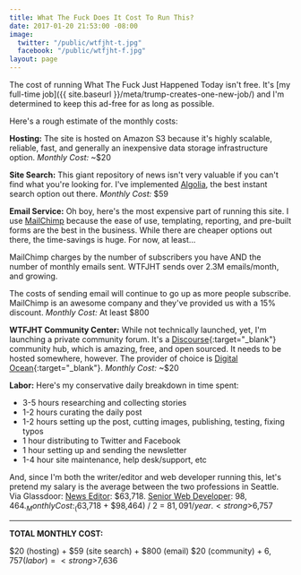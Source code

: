 ```yaml
---
title: What The Fuck Does It Cost To Run This?
date: 2017-01-20 21:53:00 -08:00
image:
  twitter: "/public/wtfjht-t.jpg"
  facebook: "/public/wtfjht-f.jpg"
layout: page
---
```


<p class="lead">The cost of running What The Fuck Just Happened Today isn't free. It's [my full-time job]({{ site.baseurl }}/meta/trump-creates-one-new-job/) and I'm determined to keep this ad-free for as long as possible. 

Here's a rough estimate of the monthly costs:</p>

**Hosting:**
The site is hosted on Amazon S3 because it's highly scalable, reliable, fast, and generally an inexpensive data storage infrastructure option. _Monthly Cost:_ ~$20

**Site Search:**
This giant repository of news isn't very valuable if you can't find what you're looking for. I've implemented <a href="https://www.algolia.com/" target="_blank">Algolia</a>, the best instant search option out there. _Monthly Cost:_ $59

**Email Service:**
Oh boy, here's the most expensive part of running this site. I use <a href="https://mailchimp.com/" target="_blank">MailChimp</a> because the ease of use, templating, reporting, and pre-built forms are the best in the business. While there are cheaper options out there, the time-savings is huge. For now, at least...

MailChimp charges by the number of subscribers you have AND the number of monthly emails sent. WTFJHT sends over 2.3M emails/month, and growing.

The costs of sending email will continue to go up as more people subscribe. MailChimp is an awesome company and they've provided us with a 15% discount. _Monthly Cost:_ At least $800

**WTFJHT Community Center:**
While not technically launched, yet, I'm launching a private community forum. It's a [Discourse](http://www.discourse.org/){:target="_blank"} community hub, which is amazing, free, and open sourced. It needs to be hosted somewhere, however. The provider of choice is [Digital Ocean](https://www.digitalocean.com){:target="_blank"}. _Monthly Cost:_ ~$20

**Labor:**
Here's my conservative daily breakdown in time spent:

* 3-5 hours researching and collecting stories
* 1-2 hours curating the daily post
* 1-2 hours setting up the post, cutting images, publishing, testing, fixing typos
* 1 hour distributing to Twitter and Facebook
* 1 hour setting up and sending the newsletter
* 1-4 hour site maintenance, help desk/support, etc

And, since I'm both the writer/editor and web developer running this, let's pretend my salary is the average between the two professions in Seattle. Via Glassdoor: [News Editor](https://www.glassdoor.com/Salaries/seattle-news-editor-salary-SRCH_IL.0,7_IM781_KO8,19.htm): $63,718. [Senior Web Developer](https://www.glassdoor.com/Salaries/seattle-senior-web-developer-salary-SRCH_IL.0,7_IM781_KO8,28.htm): $98,464. _Monthly Cost:_ ($63,718 + $98,464) / 2 = $81,091/year. <strong>$6,757</strong>

---

**TOTAL MONTHLY COST:**

$20 (hosting) + $59 (site search) + $800 (email) $20 (community) + $6,757 (labor) = <strong>$7,636</strong>